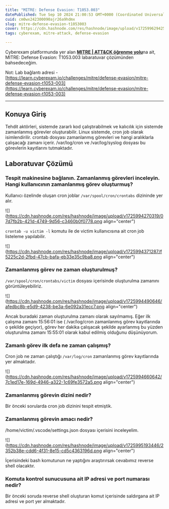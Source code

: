 ```yaml
---
title: "MITRE: Defense Evasion: T1053.003"
datePublished: Tue Sep 10 2024 21:00:53 GMT+0000 (Coordinated Universal Time)
cuid: cm0wx242300090ajr26a9hdmx
slug: mitre-defense-evasion-t1053003
cover: https://cdn.hashnode.com/res/hashnode/image/upload/v1725996294255/475cc0f4-69fe-4d61-91c9-1841e947c6f8.png
tags: cyberexam, mitre-attack, defense-evasion

---
```


Cyberexam platformunda yer alan [**MITRE | ATT&CK öğrenme yolu**](https://learn.cyberexam.io/learning-modules/mitre-att-ck)na ait, MITRE: Defense Evasion: T1053.003 labaratuvar çözümünden bahsedeceğim.

Not: Lab bağlantı adresi - [https://learn.cyberexam.io/challenges/mitre/defense-evasion/mitre-defense-evasion-t1053-003](https://learn.cyberexam.io/challenges/mitre/defense-evasion/mitre-defense-evasion-t1053-003)

---

## Konuya Giriş

Tehdit aktörleri, sistemde zararlı kod çalıştırabilmek ve kalıcılık için sistemde zamanlanmış görevler oluşturabilir. Linux sistemde, cron job olarak isimlendirilir. crontab dosyası zamanlanmış görevleri ve hangi aralıklarla çalışacağı zamanı içerir. /var/log/cron ve /var/log/syslog dosyası bu görevlerin kayıtlarını tutmaktadır.

## Laboratuvar Çözümü

### Tespit makinesine bağlanın. Zamanlanmış görevleri inceleyin. Hangi kullanıcının zamanlanmış görev oluşturmuş?

Kullanıcı özelinde oluşan cron joblar `/var/spool/cron/crontabs` dizininde yer alır.

![](https://cdn.hashnode.com/res/hashnode/image/upload/v1725994270319/07d7fb2b-421d-4749-9d56-c3460b0f0778.png align="center")

`crontab -u victim -l` komutu ile de victim kullanıcısına ait cron job listeleme yapılabilir.

![](https://cdn.hashnode.com/res/hashnode/image/upload/v1725994371287/f5225c2d-2fbd-47cb-bafa-eb33e35c9ba8.png align="center")

### Zamanlanmış görev ne zaman oluşturulmuş?

`/var/spool/cron/crontabs/victim` dosyası içerisinde oluşturulma zamanını görüntüleyebiliriz.

![](https://cdn.hashnode.com/res/hashnode/image/upload/v1725994490646/afedbc8b-e5d9-4238-be3a-6e092a31ecc7.png align="center")

Ancak buradaki zaman oluşturulma zamanı olarak sayılmamış. Eğer ilk çalışma zamanı 15:56:01 ise ( /var/log/cron zamanlanmış görev kayıtlarında o şekilde geçiyor), görev her dakika çalışacak şekilde ayarlanmış bu yüzden oluşturulma zamanı 15:55:01 olarak kabul edilmiş olduğunu düşünüyorum.

### Zamanlı görev ilk defa ne zaman çalışmış?

Cron job ne zaman çalıştığı `/var/log/cron` zamanlanmış görev kayıtlarında yer almaktadır.

![](https://cdn.hashnode.com/res/hashnode/image/upload/v1725994660642/7c1ed17e-169d-4946-a322-1c69fe3572a5.png align="center")

### Zamanlanmış görevin dizini nedir?

Bir önceki sorularda cron job dizinini tespit etmiştik.

### Zamanlanmış görevin amacı nedir?

/home/victim/.vscode/settings.json dosyası içerisini inceleyelim.

![](https://cdn.hashnode.com/res/hashnode/image/upload/v1725995193446/2352b38e-cdd6-4f31-8e15-cd5c4363196d.png align="center")

İçerisindeki bash komutunun ne yaptığını araştırırsak cevabımız reverse shell olacaktır.

### Komuta kontrol sunucusuna ait IP adresi ve port numarası nedir?

Bir önceki soruda reverse shell oluşturan komut içerisinde saldırgana ait IP adresi ve port yer almaktadır.